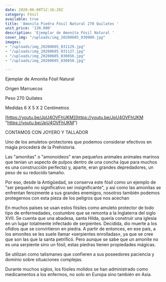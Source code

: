 ```yaml
---
date: 2020-06-08T12:16:28Z
category: Fósil
available: true
title: 'Amonita Piedra Fósil Natural 270 Quilates '
unit_price: '130.000'
description: 'Ejemplar de Amonita Fósil Natural '
cover_img: "/uploads/img_20200605_030900.jpg"
images:
- "/uploads/img_20200605_031129.jpg"
- "/uploads/img_20200605_031127.jpg"
- "/uploads/img_20200605_030856.jpg"
- "/uploads/img_20200605_030850.jpg"

---
```

Ejemplar de Amonita Fósil Natural 

Origen Marruecos 

Peso 270 Quilates 

Medidas 6 X 5 X 2 Centímetros 

[https://youtu.be/JpU4OVFhUKM](https://youtu.be/JpU4OVFhUKM "https://youtu.be/JpU4OVFhUKM")

CONTAMOS CON JOYERO Y TALLADOR 

Uno de los amuletos-protectores que podemos considerar efectivos en magia procederá de la Prehistoria.

Las "amonitas" o "amonoideos" eran pequeños animales animales marinos que tenían un aspecto de pulpos dentro de una concha (que para muchos es una construcción perfecta) y, aparte, eran grandes depredadores, un peso de su reducido tamaño.

Por eso, desde la Antigüedad, se conserva este fósil como un ejemplo de "ser pequeño no significativo ser insignificante", y así como las amonitas se enfrentan ferozmente a sus grandes enemigos, nosotros también podemos protegernos con esta pieza de los peligros que nos acechan

En muchos países se usan estos fósiles como amuleto protector de todo tipo de enfermedades, costumbre que se remonta a la Inglaterra del siglo XVII. Se cuenta que una abadesa, santa Hilda, quería construir una iglesia en un lugar totalmente infectado de serpientes. Decidida, dio muerte a los ofidios que se convirtieron en piedra. A partir de entonces, en ese país, a los amonites se les suele llamar «serpientes enrolladas», ya que se cree que son las que la santa petrificó. Pero aunque se sabe que un amonite no es una serpiente sino un fósil, estas piedras tienen propiedades mágicas.

Se utilizan como talismanes que confieren a sus poseedores paciencia y dominio sobre situaciones complejas.

Durante muchos siglos, los fósiles molidos se han administrado como medicamentos a los enfermos, no solo en Europa sino también en Asia.